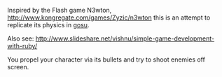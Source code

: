 Inspired by the Flash game N3wton, http://www.kongregate.com/games/Zyzic/n3wton this is an attempt to replicate its physics in [gosu](http://code.google.com/p/gosu/).

Also see: http://www.slideshare.net/vishnu/simple-game-development-with-ruby/

You propel your character via its bullets and try to shoot enemies off screen.